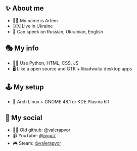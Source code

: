 ## ✨ About me
- 🙋‍♂️ My name is Artem
- 🇺🇦 Live in Ukraine
- 💬 Can speek on Russian, Ukrainian, English
## 🎭 My info
- 👨‍💻 Use Python, HTML, CSS, JS
- 🖥️ Like a open source and GTK + libadwaita desktop apps
## 🕹️ My setup
- 🪻 Arch Linux + GNOME 48.1 or KDE Plasma 6.1
## 🔮 My social
- 👨‍💻 Old github: [@valerapvor](https://github.com/valerapvor)
- 📹 YouTube: [@вурст](https://www.youtube.com/@wurst-linux)
- 🎮 Steam: [@valerapvor](https://steamcommunity.com/id/valerapvor/)
